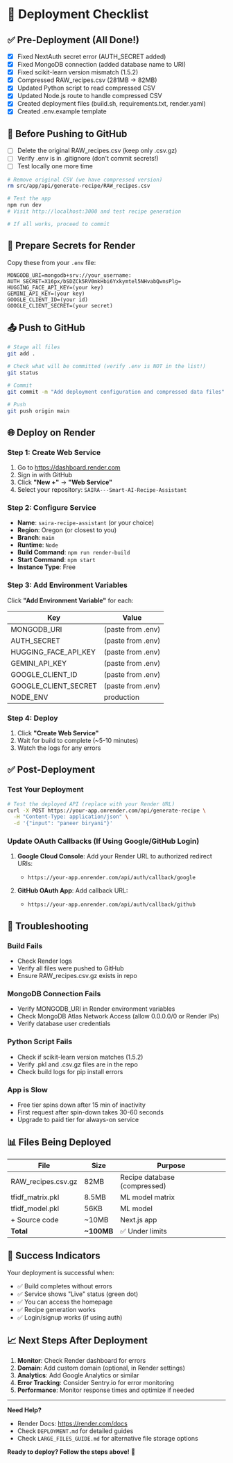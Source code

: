 # 🚀 Deployment Checklist

## ✅ Pre-Deployment (All Done!)

- [x] Fixed NextAuth secret error (AUTH_SECRET added)
- [x] Fixed MongoDB connection (added database name to URI)
- [x] Fixed scikit-learn version mismatch (1.5.2)
- [x] Compressed RAW_recipes.csv (281MB → 82MB)
- [x] Updated Python script to read compressed CSV
- [x] Updated Node.js route to handle compressed CSV
- [x] Created deployment files (build.sh, requirements.txt, render.yaml)
- [x] Created .env.example template

## 📝 Before Pushing to GitHub

- [ ] Delete the original RAW_recipes.csv (keep only .csv.gz)
- [ ] Verify .env is in .gitignore (don't commit secrets!)
- [ ] Test locally one more time

```bash
# Remove original CSV (we have compressed version)
rm src/app/api/generate-recipe/RAW_recipes.csv

# Test the app
npm run dev
# Visit http://localhost:3000 and test recipe generation

# If all works, proceed to commit
```

## 🔐 Prepare Secrets for Render

Copy these from your `.env` file:

```
MONGODB_URI=mongodb+srv://your_username:
AUTH_SECRET=X16px/bSDZCk5RV0mkHbi6Yxkymtel5NHvabQwnsPlg=
HUGGING_FACE_API_KEY=(your key)
GEMINI_API_KEY=(your key)
GOOGLE_CLIENT_ID=(your id)
GOOGLE_CLIENT_SECRET=(your secret)
```

## 📤 Push to GitHub

```bash
# Stage all files
git add .

# Check what will be committed (verify .env is NOT in the list!)
git status

# Commit
git commit -m "Add deployment configuration and compressed data files"

# Push
git push origin main
```

## 🌐 Deploy on Render

### Step 1: Create Web Service
1. Go to https://dashboard.render.com
2. Sign in with GitHub
3. Click **"New +"** → **"Web Service"**
4. Select your repository: `SAIRA---Smart-AI-Recipe-Assistant`

### Step 2: Configure Service
- **Name**: `saira-recipe-assistant` (or your choice)
- **Region**: Oregon (or closest to you)
- **Branch**: `main`
- **Runtime**: `Node`
- **Build Command**: `npm run render-build`
- **Start Command**: `npm start`
- **Instance Type**: Free

### Step 3: Add Environment Variables
Click **"Add Environment Variable"** for each:

| Key | Value |
|-----|-------|
| MONGODB_URI | (paste from .env) |
| AUTH_SECRET | (paste from .env) |
| HUGGING_FACE_API_KEY | (paste from .env) |
| GEMINI_API_KEY | (paste from .env) |
| GOOGLE_CLIENT_ID | (paste from .env) |
| GOOGLE_CLIENT_SECRET | (paste from .env) |
| NODE_ENV | production |

### Step 4: Deploy
1. Click **"Create Web Service"**
2. Wait for build to complete (~5-10 minutes)
3. Watch the logs for any errors

## ✅ Post-Deployment

### Test Your Deployment

```bash
# Test the deployed API (replace with your Render URL)
curl -X POST https://your-app.onrender.com/api/generate-recipe \
  -H "Content-Type: application/json" \
  -d '{"input": "paneer biryani"}'
```

### Update OAuth Callbacks (If Using Google/GitHub Login)

1. **Google Cloud Console**: Add your Render URL to authorized redirect URIs:
   - `https://your-app.onrender.com/api/auth/callback/google`

2. **GitHub OAuth App**: Add callback URL:
   - `https://your-app.onrender.com/api/auth/callback/github`

## 🐛 Troubleshooting

### Build Fails
- Check Render logs
- Verify all files were pushed to GitHub
- Ensure RAW_recipes.csv.gz exists in repo

### MongoDB Connection Fails
- Verify MONGODB_URI in Render environment variables
- Check MongoDB Atlas Network Access (allow 0.0.0.0/0 or Render IPs)
- Verify database user credentials

### Python Script Fails
- Check if scikit-learn version matches (1.5.2)
- Verify .pkl and .csv.gz files are in the repo
- Check build logs for pip install errors

### App is Slow
- Free tier spins down after 15 min of inactivity
- First request after spin-down takes 30-60 seconds
- Upgrade to paid tier for always-on service

## 📊 Files Being Deployed

| File | Size | Purpose |
|------|------|---------|
| RAW_recipes.csv.gz | 82MB | Recipe database (compressed) |
| tfidf_matrix.pkl | 8.5MB | ML model matrix |
| tfidf_model.pkl | 56KB | ML model |
| + Source code | ~10MB | Next.js app |
| **Total** | **~100MB** | ✅ Under limits |

## 🎉 Success Indicators

Your deployment is successful when:
- ✅ Build completes without errors
- ✅ Service shows "Live" status (green dot)
- ✅ You can access the homepage
- ✅ Recipe generation works
- ✅ Login/signup works (if using auth)

## 📈 Next Steps After Deployment

1. **Monitor**: Check Render dashboard for errors
2. **Domain**: Add custom domain (optional, in Render settings)
3. **Analytics**: Add Google Analytics or similar
4. **Error Tracking**: Consider Sentry.io for error monitoring
5. **Performance**: Monitor response times and optimize if needed

---

**Need Help?**
- Render Docs: https://render.com/docs
- Check `DEPLOYMENT.md` for detailed guides
- Check `LARGE_FILES_GUIDE.md` for alternative file storage options

**Ready to deploy? Follow the steps above!** 🚀
